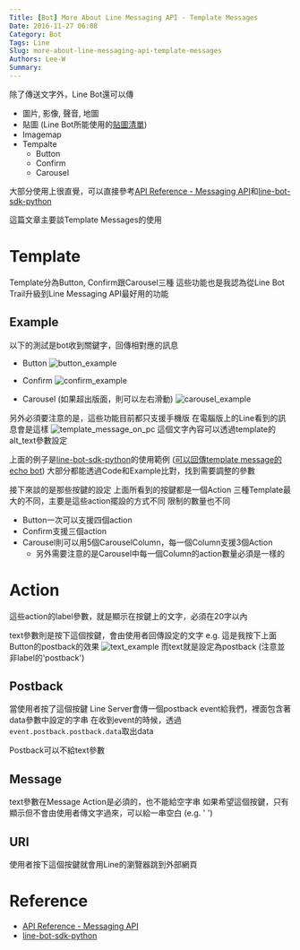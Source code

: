 ```yaml
---
Title: [Bot] More About Line Messaging API - Template Messages
Date: 2016-11-27 06:08
Category: Bot
Tags: Line
Slug: more-about-line-messaging-api-template-messages
Authors: Lee-W
Summary: 
---
```


除了傳送文字外，Line Bot還可以傳

- 圖片, 影像, 聲音, 地圖
- 貼圖 (Line Bot所能使用的[貼圖清單](https://devdocs.line.me/files/sticker_list.pdf))
- Imagemap
- Tempalte
	- Button
  - Confirm
  - Carousel
  
大部分使用上很直覺，可以直接參考[API Reference - Messaging API](https://devdocs.line.me/en/)和[line-bot-sdk-python](https://github.com/line/line-bot-sdk-python)

這篇文章主要談Template Messages的使用

<!--more-->

# Template

Template分為Button, Confirm跟Carousel三種
這些功能也是我認為從Line Bot Trail升級到Line Messaging API最好用的功能

## Example
以下的測試是bot收到關鍵字，回傳相對應的訊息

- Button
![button_example](http://i.imgur.com/KYN6kDR.png)

- Confirm
![confirm_example](http://i.imgur.com/pUFboL5.png)

- Carousel (如果超出版面，則可以左右滑動)
![carousel_example](http://i.imgur.com/Pxvj6om.png)

另外必須要注意的是，這些功能目前都只支援手機版
在電腦版上的Line看到的訊息會是這樣
![template_message_on_pc](http://i.imgur.com/ZdGQjc6.png)
這個文字內容可以透過template的alt\_text參數設定

上面的例子是[line-bot-sdk-python](https://github.com/line/line-bot-sdk-python#templatesendmessage---buttonstemplaten)的使用範例
([可以回傳template message的echo bot](https://github.com/Lee-W/line_echobot/tree/template-message))
大部分都能透過Code和Example比對，找到需要調整的參數


接下來談的是那些按鍵的設定
上面所看到的按鍵都是一個Action
三種Template最大的不同，主要是這些action擺設的方式不同
限制的數量也不同

- Button一次可以支援四個action
- Confirm支援三個action
- Carousel則可以用5個CarouselColumn，每一個Column支援3個Action
	- 另外需要注意的是Carousel中每一個Column的action數量必須是一樣的

# Action
這些action的label參數，就是顯示在按鍵上的文字，必須在20字以內

text參數則是按下這個按鍵，會由使用者回傳設定的文字
e.g. 這是我按下上面Button的postback的效果
![text_example](http://i.imgur.com/ow2G8wU.png)
而text就是設定為postback (注意並非label的'postback')

## Postback
當使用者按了這個按鍵
Line Server會傳一個postback event給我們，裡面包含著data參數中設定的字串 
在收到event的時候，透過`event.postback.postback.data`取出data

Postback可以不給text參數

## Message
text參數在Message Action是必須的，也不能給空字串
如果希望這個按鍵，只有顯示但不會由使用者傳文字過來，可以給一串空白 (e.g. ' ')

## URI
使用者按下這個按鍵就會用Line的瀏覽器跳到外部網頁

# Reference
- [API Reference - Messaging API](https://devdocs.line.me/en/#template-messages)
- [line-bot-sdk-python](https://github.com/line/line-bot-sdk-python#templatesendmessage---buttonstemplate)



